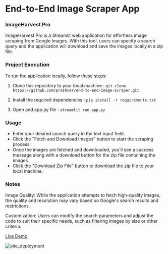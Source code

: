 # End-to-End Image Scraper App

### ImageHarvest Pro
ImageHarvest Pro is a Streamlit web application for effortless image scraping from Google Images. With this tool, users can specify a search query and the application will download and save the images locally in a zip file.


### Project Execution
To run the application locally, follow these steps:
1. Clone this repository to your local machine : 
```git clone https://github.com/prashver/end-to-end-image-scraper.git```

2. Install the required dependencies : 
```pip install -r requirements.txt```

4. Open and app.py file : 
```streamlit run app.py```


### Usage
- Enter your desired search query in the text input field.
- Click the "Fetch and Download Images" button to start the scraping process.
- Once the images are fetched and downloaded, you'll see a success message along with a download button for the zip file containing the images.
- Click the "Download Zip File" button to download the zip file to your local machine.


### Notes
Image Quality: While the application attempts to fetch high-quality images, the quality and resolution may vary based on Google's search results and restrictions.

Customization: Users can modify the search parameters and adjust the code to suit their specific needs, such as filtering images by size or other criteria.

[Live Demo](https://prashver-image-scraper.streamlit.app/)

![site_deployment](https://github.com/prashver/end-to-end-image-scraper/assets/84378440/54b7f209-935a-4f9b-8ed8-0d2da2d6a2f6)
